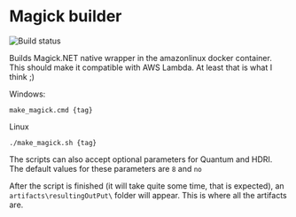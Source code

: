 # Magick builder 

![Build status](https://img.shields.io/travis/albumprinter/Albelli.Magick.Builder.svg "Travis CI build status")

Builds Magick.NET native wrapper in the amazonlinux docker container. This should make it compatible with AWS Lambda. At least that is what I think ;)

Windows:
```
make_magick.cmd {tag}
```

Linux

```
./make_magick.sh {tag}
```

The scripts can also accept optional parameters for Quantum and HDRI. The default values for these parameters are `8` and `no`

After the script is finished (it will take quite some time, that is expected), an `artifacts\resultingOutPut\` folder will appear.
This is where all the artifacts are.